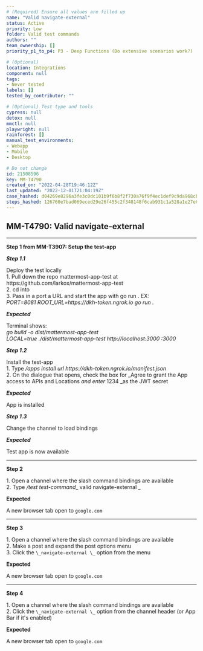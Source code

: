 ```yaml
---
# (Required) Ensure all values are filled up
name: "Valid navigate-external"
status: Active
priority: Low
folder: Valid test commands
authors: ""
team_ownership: []
priority_p1_to_p4: P3 - Deep Functions (Do extensive scenarios work?)

# (Optional)
location: Integrations
component: null
tags: 
- Never tested
labels: []
tested_by_contributor: ""

# (Optional) Test type and tools
cypress: null
detox: null
mmctl: null
playwright: null
rainforest: []
manual_test_environments: 
- Webapp
- Mobile
- Desktop

# Do not change
id: 21508596
key: MM-T4790
created_on: "2022-04-28T19:46:12Z"
last_updated: "2022-12-01T21:04:19Z"
case_hashed: d04269e8296a3fe3c0dc101b9f6b8f2f730a76f9f4ec1def9c9da968cb65b43ad77ddb091ec383b3bacb7589f63c12f0
steps_hashed: 126760e7bad069eced29e26f455c2f348148f6cab931c1a528a1e27e6f577c4dd94ff30975994b86e0cdc0e5a4ca36bc
---
```


<!-- (Auto-generated) Based on frontmatter's "key" and "name" -->

## MM-T4790: Valid navigate-external

---

**Step 1 from MM-T3907: Setup the test-app**

<!-- (Auto-generated) Note: Steps 1.1 to 1.3 should not be updated here. Instead, modify directly to the referenced MM-T3907 test case. -->

_**Step 1.1**_

Deploy the test locally\
1\. Pull down the repo mattermost-app-test at https\://github.com/larkox/mattermost-app-test\
2\. cd into\
3\. Pass in a port a URL and start the app with go run . EX:\
_PORT=8081 ROOT\_URL=https\://dkh-token.ngrok.io go run ._

_**Expected**_

Terminal shows:\
_go build -o dist/mattermost-app-test\
LOCAL=true ./dist/mattermost-app-test http\://localhost:3000 :3000_

_**Step 1.2**_

Install the test-app\
1\. Type _/apps install url https\://dkh-token.ngrok.io/manifest.json_\
2\. On the dialogue that opens, check the box for \_Agree to grant the App access to APIs and Locations _and enter_ 1234 \_as the JWT secret

_**Expected**_

App is installed

_**Step 1.3**_

Change the channel to load bindings

_**Expected**_

Test app is now available

---

**Step 2**

1\. Open a channel where the slash command bindings are available\
2\. Type _/test test-command_\_ valid navigate-external \_

**Expected**

A new browser tab open to `google.com`

---

**Step 3**

1\. Open a channel where the slash command bindings are available\
2\. Make a post and expand the post options menu\
3\. Click the `\_navigate-external \_` option from the menu

**Expected**

A new browser tab open to `google.com`

---

**Step 4**

1\. Open a channel where the slash command bindings are available\
2\. Click the `\_navigate-external \_` option from the channel header (or App Bar if it's enabled)

**Expected**

A new browser tab open to `google.com`
